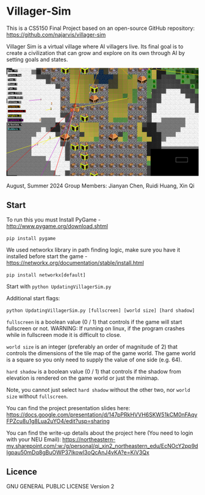 Villager-Sim
============
This is a CS5150 Final Project based on an open-source GitHub repository: https://github.com/najarvis/villager-sim

Villager Sim is a virtual village where AI villagers live. Its final goal is to create a civilization that can grow and explore on its own through AI by setting goals and states.

![alt text](image.png)

August, Summer 2024
Group Members: Jianyan Chen, Ruidi Huang, Xin Qi

Start
-----

To run this you must Install PyGame - http://www.pygame.org/download.shtml

```pip install pygame```

We used networkx library in path finding logic, make sure you have it installed before start the game -  https://networkx.org/documentation/stable/install.html

```pip install networkx[default]```

Start with ```python UpdatingVillagerSim.py```

Additional start flags:

```python UpdatingVillagerSim.py [fullscreen] [world size] [hard shadow]```

```fullscreen``` is a boolean value (0 / 1) that controls if the game will start fullscreen or not. WARNING: If running on linux, if the program crashes while in fullscreen mode it is difficult to close.

```world size``` is an integer (preferably an order of magnitude of 2) that controls the dimensions of the tile map of the game world. The game world is a square so you only need to supply the value of one side (e.g. 64).

```hard shadow``` is a boolean value (0 / 1) that controls if the shadow from elevation is rendered on the game world or just the minimap.

Note, you cannot just select ```hard shadow``` without the other two, nor ```world size``` without ```fullscreen```.

You can find the project presentation slides here: https://docs.google.com/presentation/d/147pPRkHVVH6SKW51kCM0nFAqyFPZcu8u1g8Lua2uYO4/edit?usp=sharing

You can find the write-up details about the project here (You need to login with your NEU Email): https://northeastern-my.sharepoint.com/:w:/g/personal/qi_xin2_northeastern_edu/EcNOcY2pp9dIgpau50mDq8gBuOWP37Ikowl3oQcAnJ4vKA?e=KiV3Qx

Licence
-------

GNU GENERAL PUBLIC LICENSE Version 2
